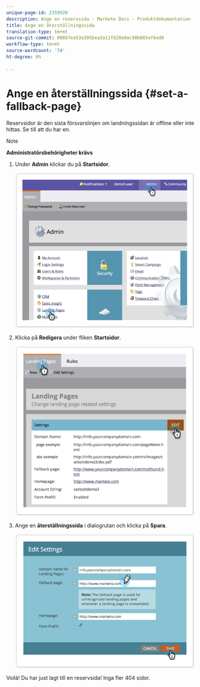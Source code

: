 ```yaml
---
unique-page-id: 2359920
description: Ange en reservsida - Marketo Docs - Produktdokumentation
title: Ange en återställningssida
translation-type: tm+mt
source-git-commit: 00887ea53e395bea3a11fd28e0ac98b085ef6ed8
workflow-type: tm+mt
source-wordcount: '74'
ht-degree: 0%

---
```



# Ange en återställningssida {#set-a-fallback-page}

Reservsidor är den sista försvarslinjen om landningssidan är offline eller inte hittas. Se till att du har en.

>[!NOTE]
>
>**Administratörsbehörigheter krävs**

1. Under **Admin** klickar du på **Startsidor**.

   ![](assets/image2014-9-10-12-3a7-3a22.png)

1. Klicka på **Redigera** under fliken **Startsidor**.

   ![](assets/image2014-9-10-12-3a7-3a5.png)

1. Ange en **återställningssida** i dialogrutan och klicka på **Spara**.

   ![](assets/image2014-9-10-12-3a6-3a2.png)

Voilà! Du har just lagt till en reservsida! Inga fler 404 sidor.